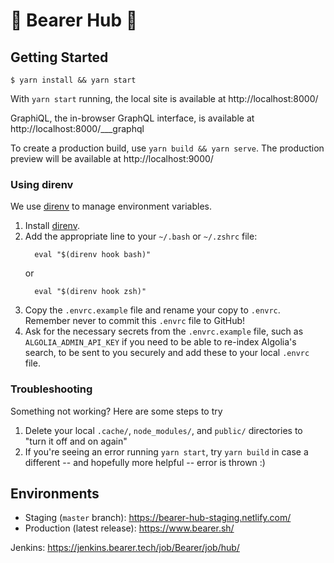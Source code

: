 # 🐻 Bearer Hub 🐻

## Getting Started

```
$ yarn install && yarn start
```

With `yarn start` running, the local site is available at http://localhost:8000/

GraphiQL, the in-browser GraphQL interface, is available at http://localhost:8000/___graphql 

To create a production build, use `yarn build && yarn serve`. The production preview will be available at http://localhost:9000/

### Using direnv

We use [direnv](https://direnv.net/) to manage environment variables.

1. Install [direnv](https://github.com/direnv/direnv#install).
2. Add the appropriate line to your `~/.bash` or `~/.zshrc` file:
    ```
      eval "$(direnv hook bash)"
    ```
    or
    ```
      eval "$(direnv hook zsh)"
    ```
3. Copy the `.envrc.example` file and rename your copy to `.envrc`. Remember never to commit this `.envrc` file to GitHub!
4. Ask for the necessary secrets from the `.envrc.example` file, such as `ALGOLIA_ADMIN_API_KEY` if you need to be able to re-index Algolia's search, to be sent to you securely and add these to your local `.envrc` file. 

### Troubleshooting

Something not working? Here are some steps to try 

1. Delete your local `.cache/`, `node_modules/`, and `public/` directories to "turn it off and on again"
2. If you're seeing an error running `yarn start`, try `yarn build` in case a different -- and hopefully more helpful -- error is thrown :) 

## Environments

* Staging (`master` branch): https://bearer-hub-staging.netlify.com/
* Production (latest release): https://www.bearer.sh/

Jenkins: https://jenkins.bearer.tech/job/Bearer/job/hub/
